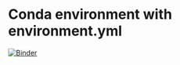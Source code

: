 # Conda environment with environment.yml

[![Binder](https://mybinder.org/badge_logo.svg)](https://mybinder.org/v2/gh/pdjohnson1984/Capstone/HEAD?urlpath=https%3A%2F%2Fgithub.com%2Fpdjohnson1984%2FCapstone%2Fblob%2Fmaster%2FCapstone.ipynb)